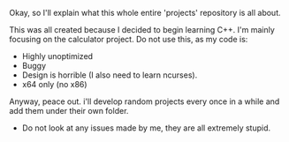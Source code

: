 Okay, so I'll explain what this whole entire 'projects' repository is all about.

This was all created because I decided to begin learning C++. I'm mainly focusing on the calculator project.
Do not use this, as my code is:

* Highly unoptimized
* Buggy
* Design is horrible (I also need to learn ncurses).
* x64 only (no x86)

Anyway, peace out. i'll develop random projects every once in a while and add them under their own folder. 


* Do not look at any issues made by me, they are all extremely stupid.
